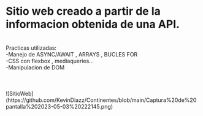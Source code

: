 # Sitio web creado a partir de la informacion obtenida de una API.
<br>
 Practicas utilizadas:<br>
-Manejo de ASYNC/AWAIT , ARRAYS , BUCLES FOR<br>
-CSS con flexbox , mediaqueries...<br>
-Manipulacion de DOM<br>
<br>
<br>
<br>  
![SitioWeb] (https://github.com/KevinDiazz/Continentes/blob/main/Captura%20de%20pantalla%202023-05-03%20222145.png) 

